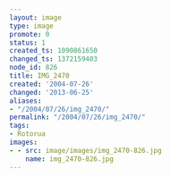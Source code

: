 ```yaml
---
layout: image
type: image
promote: 0
status: 1
created_ts: 1090861650
changed_ts: 1372159403
node_id: 826
title: IMG_2470
created: '2004-07-26'
changed: '2013-06-25'
aliases:
- "/2004/07/26/img_2470/"
permalink: "/2004/07/26/img_2470/"
tags:
- Rotorua
images:
- - src: image/images/img_2470-826.jpg
    name: img_2470-826.jpg
---
```


